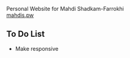 Personal Website for Mahdi Shadkam-Farrokhi  
[mahdis.pw](https://shaddyjr.github.io/mahdiSite)

## To Do List
* Make responsive